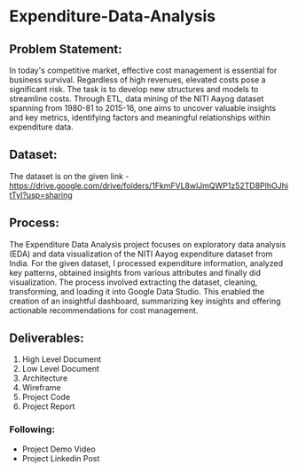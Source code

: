 # Expenditure-Data-Analysis

## Problem Statement:
In today's competitive market, effective cost management is essential for business survival. Regardless of high revenues, elevated costs pose a significant risk. The task is to develop new structures and models to streamline costs. Through ETL, data mining of the NITI Aayog dataset spanning from 1980-81 to 2015-16, one aims to uncover valuable insights and key metrics, identifying factors and meaningful relationships within expenditure data.

## Dataset:
The dataset is on the given link -   \
https://drive.google.com/drive/folders/1FkmFVL8wlJmQWP1z52TD8PlhOJhitTyI?usp=sharing

## Process:
The Expenditure Data Analysis project focuses on exploratory data analysis (EDA) and data visualization of the NITI Aayog expenditure dataset from India. For the given dataset, I processed expenditure information, analyzed key patterns, obtained insights from various attributes and finally did visualization. The process involved extracting the dataset, cleaning, transforming, and loading it into Google Data Studio. This enabled the creation of an insightful dashboard, summarizing key insights and offering actionable recommendations for cost management.

## Deliverables:
1. High Level Document
2. Low Level Document
3. Architecture
4. Wireframe
5. Project Code
6. Project Report

### Following:
- Project Demo Video
- Project Linkedin Post
